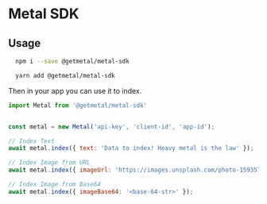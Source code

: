 # Metal SDK

## Usage

```bash
  npm i --save @getmetal/metal-sdk

  yarn add @getmetal/metal-sdk
```

Then in your app you can use it to index.


```javascript
import Metal from '@getmetal/metal-sdk'


const metal = new Metal('api-key', 'client-id', 'app-id');

// Index Text
await metal.index({ text: 'Data to index! Heavy metal is the law' });

// Index Image from URL
await metal.index({ imageUrl: 'https://images.unsplash.com/photo-1593573969589-c416b9c926de' });

// Index Image from Base64
await metal.index({ imageBase64: '<base-64-str>' });

```